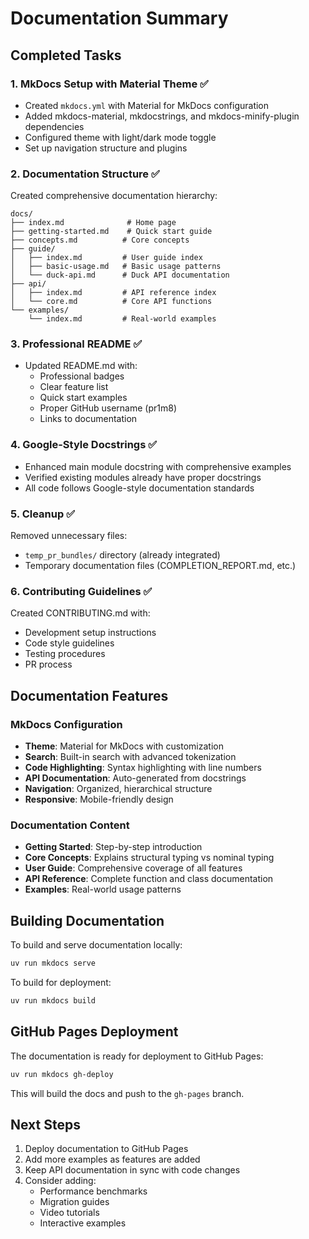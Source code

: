 # Documentation Summary

## Completed Tasks

### 1. MkDocs Setup with Material Theme ✅
- Created `mkdocs.yml` with Material for MkDocs configuration
- Added mkdocs-material, mkdocstrings, and mkdocs-minify-plugin dependencies
- Configured theme with light/dark mode toggle
- Set up navigation structure and plugins

### 2. Documentation Structure ✅
Created comprehensive documentation hierarchy:
```
docs/
├── index.md              # Home page
├── getting-started.md    # Quick start guide
├── concepts.md          # Core concepts
├── guide/
│   ├── index.md         # User guide index
│   ├── basic-usage.md   # Basic usage patterns
│   └── duck-api.md      # Duck API documentation
├── api/
│   ├── index.md         # API reference index
│   └── core.md          # Core API functions
└── examples/
    └── index.md         # Real-world examples
```

### 3. Professional README ✅
- Updated README.md with:
  - Professional badges
  - Clear feature list
  - Quick start examples
  - Proper GitHub username (pr1m8)
  - Links to documentation

### 4. Google-Style Docstrings ✅
- Enhanced main module docstring with comprehensive examples
- Verified existing modules already have proper docstrings
- All code follows Google-style documentation standards

### 5. Cleanup ✅
Removed unnecessary files:
- `temp_pr_bundles/` directory (already integrated)
- Temporary documentation files (COMPLETION_REPORT.md, etc.)

### 6. Contributing Guidelines ✅
Created CONTRIBUTING.md with:
- Development setup instructions
- Code style guidelines
- Testing procedures
- PR process

## Documentation Features

### MkDocs Configuration
- **Theme**: Material for MkDocs with customization
- **Search**: Built-in search with advanced tokenization
- **Code Highlighting**: Syntax highlighting with line numbers
- **API Documentation**: Auto-generated from docstrings
- **Navigation**: Organized, hierarchical structure
- **Responsive**: Mobile-friendly design

### Documentation Content
- **Getting Started**: Step-by-step introduction
- **Core Concepts**: Explains structural typing vs nominal typing
- **User Guide**: Comprehensive coverage of all features
- **API Reference**: Complete function and class documentation
- **Examples**: Real-world usage patterns

## Building Documentation

To build and serve documentation locally:
```bash
uv run mkdocs serve
```

To build for deployment:
```bash
uv run mkdocs build
```

## GitHub Pages Deployment

The documentation is ready for deployment to GitHub Pages:
```bash
uv run mkdocs gh-deploy
```

This will build the docs and push to the `gh-pages` branch.

## Next Steps

1. Deploy documentation to GitHub Pages
2. Add more examples as features are added
3. Keep API documentation in sync with code changes
4. Consider adding:
   - Performance benchmarks
   - Migration guides
   - Video tutorials
   - Interactive examples